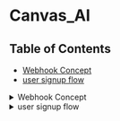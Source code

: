 # Canvas_AI

## Table of Contents
- [Webhook Concept](#webhook-concept)
- [user signup flow](#user-signup)

<details>
  <summary>Webhook Concept</summary>

  ### Core Concept: Webhooks

  Webhooks are a mechanism for one system (the source) to notify another system (the receiver) about events in real-time. Instead of the receiver constantly asking the source if anything new has happened, the source sends updates to the receiver as they occur.

  In this project:

  1. **Event Source:** Clerk (handles user authentication).
  2. **Event:** A user is created or updated in Clerk's system.
  3. **Receiver:** Our Next.js application's API route (`/api/clerk-webhook`).
  4. **Payload:** Clerk sends user details (ID, email, name, etc.) in the request body.
  5. **Action:** Our Next.js application receives the data, verifies it (ideally), and updates our Prisma database.

  ### Development Setup: ngrok

  Since the Next.js application runs locally during development (`localhost`), it's not directly accessible from the public internet where Clerk operates. `ngrok` creates a secure tunnel, providing a public URL that forwards traffic to your local server.

</details>

<details>
  <summary>user signup flow</summary>

  ### User Sign-Up Flow
  ![image](https://github.com/user-attachments/assets/a76a3aa0-6955-4069-a887-e30cafd6e14e)


  Here's the step-by-step process when a new user signs up:

  1. **Navigate to Sign-Up Page (`app/(auth)/sign-up/[[...sign-up]]/page.tsx`)**
     - The user accesses the `/sign-up` route in the Next.js application.
     - This page renders Clerk's pre-built UI components (`@clerk/elements/sign-up`) to display the sign-up form (configured primarily for Google OAuth).

  2. **User Signs Up via Clerk**
     - The user clicks the "Sign up with Google" button (or follows another configured sign-up method).
     - Clerk securely handles the entire authentication process (e.g., the Google OAuth flow).
     - Upon successful authentication/identity verification, Clerk creates a new user record *within its own system*.

  3. **Clerk Sends Webhook Notification**
     - **Trigger:** The `user.created` event (or `user.updated`) is triggered within Clerk.
     - **Configuration:** Clerk checks its webhook settings for this event type and finds the configured endpoint URL (the `ngrok` public URL pointing to `/api/clerk-webhook`).
     - **Request:** Clerk sends an HTTP POST request to the `ngrok` URL. The request body contains a JSON payload with the newly created (or updated) user's details (`id`, `email_addresses`, `first_name`, etc.).

  4. **ngrok Forwards Request**
     - `ngrok` receives the POST request from Clerk on its public URL.
     - It securely forwards this request through the tunnel to the local Next.js application running on `localhost`, specifically targeting the `/api/clerk-webhook` path.

  5. **Webhook Handler Processes Request (`app/api/clerk-webhook/route.ts`)**
     - The `POST` function defined in this API route handler receives the forwarded request from `ngrok`.
     - **Verification (Important Prerequisite):** *Ideally, the handler should first verify the webhook signature using a secret key provided by Clerk to ensure the request is authentic and hasn't been tampered with*.
     - **Parse Data:** The handler parses the JSON request body (`await req.json()`) to extract the user data payload sent by Clerk.
     - **Extract Details:** Relevant fields like `id` (Clerk's unique user ID), `email_addresses`, `first_name`, and `image_url` are extracted from the payload.
     - **Database Synchronization (Prisma):**
       - The `db.user.upsert` Prisma client method is called.
       - `where: { clerkId: id }`: Prisma checks if a user with this `clerkId` already exists in *your application's database*.
       - `update`: If the user exists, their record (`email`, `name`, `profileImage`) is updated with the data from the webhook payload. This handles profile updates made via Clerk.
       - `create`: If no user with that `clerkId` exists, a new user record is created in your database, mapping the Clerk data to your `User` model fields.
     - **Logging:** The handler includes `console.log` statements to aid debugging by showing incoming request details, processed data, and database operation outcomes.
     - **Respond to Clerk:** The handler sends an HTTP `NextResponse` back to Clerk (relayed via `ngrok`).
       - A `status: 200` (OK) indicates successful processing.
       - A `status: 4xx` (Client Error) or `status: 5xx` (Server Error) signals a problem. Clerk might attempt to resend the webhook later upon receiving an error status.

</details>
